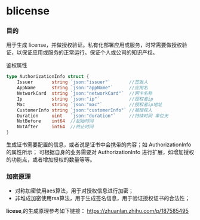 # blicense
### 目的
用于生成 license，并做授权验证。私有化部署应用或服务，时常需要做授权验证，以保证应用或服务的正常运行。保证个人或公司的知识产权。

鉴权属性
```go
type AuthorizationInfo struct {
	Issuer       string `json:"issuer"`       //签发人
	AppName      string `json:"appName"`      //应用名
	NetworkCard  string `json:"networkCard"`  //网卡名称
	Ip           string `json:"ip"`           //授权者ip
	Mac          string `json:"mac"`          //授权者ip地址
	CustomerInfo string `json:"customerInfo"` //被授权人
	Duration     uint   `json:"duration"`     //持续时间 单位天
	NotBefore    int64  //起始时间
	NotAfter     int64  //终止时间
}
```

生成证书需要配置的信息，或者说是证书中会携带的内容；如 AuthorizationInfo 的属性所示；
可根据自身的业务需要对 AuthorizationInfo 进行扩展，如增加授权的功能点，或者增加授权的数量等等。

### 加密原理
- 对称加密使用aes算法，用于对授权信息进行加密；
- 非堆成加密使用rsa算法，用于生成签名信息，用于验证授权证书的合法性；


**licese**,的生成原理参考如下链接：
https://zhuanlan.zhihu.com/p/187585495
